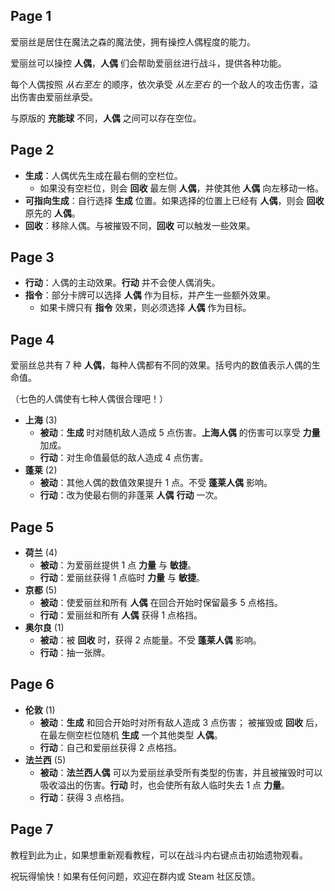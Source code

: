 ## Page 1

爱丽丝是居住在魔法之森的魔法使，拥有操控人偶程度的能力。

爱丽丝可以操控 **人偶**，**人偶** 们会帮助爱丽丝进行战斗，提供各种功能。

每个人偶按照 *从右至左* 的顺序，依次承受 *从左至右* 的一个敌人的攻击伤害，溢出伤害由爱丽丝承受。 

与原版的 **充能球** 不同，**人偶** 之间可以存在空位。

## Page 2

- **生成**：人偶优先生成在最右侧的空栏位。
  - 如果没有空栏位，则会 **回收** 最左侧 **人偶**，并使其他 **人偶** 向左移动一格。
- **可指向生成**：自行选择 **生成** 位置。如果选择的位置上已经有 **人偶**，则会 **回收** 原先的 **人偶**。
- **回收**：移除人偶。与被摧毁不同，**回收** 可以触发一些效果。

## Page 3

- **行动**：人偶的主动效果。**行动** 并不会使人偶消失。
- **指令**：部分卡牌可以选择 **人偶** 作为目标，并产生一些额外效果。
  - 如果卡牌只有 **指令** 效果，则必须选择 **人偶** 作为目标。

## Page 4

爱丽丝总共有 7 种 **人偶**，每种人偶都有不同的效果。括号内的数值表示人偶的生命值。

（七色的人偶使有七种人偶很合理吧！）

- **上海** (3)
  - **被动**：**生成** 时对随机敌人造成 5 点伤害。**上海人偶** 的伤害可以享受 **力量** 加成。
  - **行动**：对生命值最低的敌人造成 4 点伤害。
- **蓬莱** (2)
  - **被动**：其他人偶的数值效果提升 1 点。不受 **蓬莱人偶** 影响。
  - **行动**：改为使最右侧的非蓬莱 **人偶** **行动** 一次。

## Page 5

- **荷兰** (4)
  - **被动**：为爱丽丝提供 1 点 **力量** 与 **敏捷**。
  - **行动**：爱丽丝获得 1 点临时 **力量** 与 **敏捷**。
- **京都** (5)
  - **被动**：使爱丽丝和所有 **人偶** 在回合开始时保留最多 5 点格挡。
  - **行动**：爱丽丝和所有 **人偶** 获得 1 点格挡。
- **奥尔良** (1)
  - **被动**：被 **回收** 时，获得 2 点能量。不受 **蓬莱人偶** 影响。
  - **行动**：抽一张牌。

## Page 6

- **伦敦** (1)
  - **被动**：**生成** 和回合开始时对所有敌人造成 3 点伤害；
             被摧毁或 **回收** 后，在最左侧空栏位随机 **生成** 一个其他类型 **人偶**。
  - **行动**：自己和爱丽丝获得 2 点格挡。
- **法兰西** (5)
  - **被动**：**法兰西人偶** 可以为爱丽丝承受所有类型的伤害，并且被摧毁时可以吸收溢出的伤害。**行动** 时，也会使所有敌人临时失去 1 点 **力量**。
  - **行动**：获得 3 点格挡。

## Page 7

教程到此为止，如果想重新观看教程，可以在战斗内右键点击初始遗物观看。

祝玩得愉快！如果有任何问题，欢迎在群内或 Steam 社区反馈。